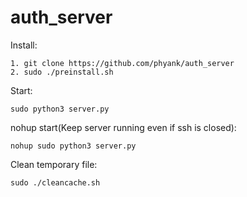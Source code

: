 # auth_server

Install:

    1. git clone https://github.com/phyank/auth_server
    2. sudo ./preinstall.sh

Start:

    sudo python3 server.py
  

nohup start(Keep server running even if ssh is closed):

    nohup sudo python3 server.py
  

Clean temporary file:

    sudo ./cleancache.sh
